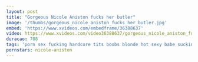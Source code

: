```yaml
---
layout: post
title: "Gorgeous Nicole Aniston fucks her butler"
image: '/thumbs/gorgeous_nicole_aniston_fucks_her_butler.jpg'
embed: 'https://www.xvideos.com/embedframe/36388637'
video: https://www.xvideos.com/video36388637/gorgeous_nicole_aniston_fucks_her_butler
duracao: 708
tags: 'porn sex fucking hardcore tits boobs blonde hot sexy babe sucking pornstar milf fuck busty pussyfucking horny hardsex big-tits big-boobs'
pornstars: nicole-aniston
---
```

